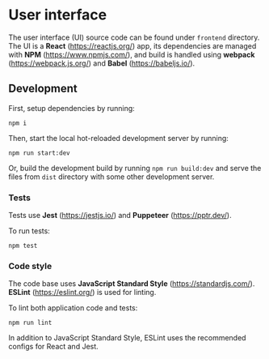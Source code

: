 # User interface

The user interface (UI) source code can be found under `frontend` directory.
The UI is a **React** (https://reactjs.org/) app, its dependencies are managed with **NPM** (https://www.npmjs.com/), and build is handled using **webpack** (https://webpack.js.org/) and **Babel** (https://babeljs.io/).

## Development

First, setup dependencies by running:

`npm i`

Then, start the local hot-reloaded development server by running:

`npm run start:dev`

Or, build the development build by running `npm run build:dev` and serve the files from `dist` directory with some other development server.

### Tests

Tests use **Jest** (https://jestjs.io/) and **Puppeteer** (https://pptr.dev/).

To run tests:

`npm test`

### Code style

The code base uses **JavaScript Standard Style** (https://standardjs.com/). **ESLint** (https://eslint.org/) is used for linting.

To lint both application code and tests:

`npm run lint`

In addition to JavaScript Standard Style, ESLint uses the recommended configs for React and Jest.

